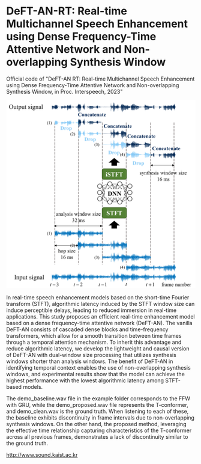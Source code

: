 # DeFT-AN-RT: Real-time Multichannel Speech Enhancement using Dense Frequency-Time Attentive Network and Non-overlapping Synthesis Window
Official code of "DeFT-AN RT: Real-time Multichannel Speech Enhancement using Dense Frequency-Time Attentive Network and Non-overlapping Synthesis Window, in Proc. Interspeech, 2023"

![Non-overlapping synthesis window](Figure_4.png)

In real-time speech enhancement models based on the short-time Fourier transform (STFT), algorithmic latency induced by the STFT window size can induce perceptible delays, leading to reduced immersion in real-time applications. This study proposes an efficient real-time enhancement model based on a dense frequency-time attentive network (DeFT-AN). The vanilla DeFT-AN consists of cascaded dense blocks and time-frequency transformers, which allow for a smooth transition between time frames through a temporal attention mechanism. To inherit this advantage and reduce algorithmic latency, we develop the lightweight and causal version of DeFT-AN with dual-window size processing that utilizes synthesis windows shorter than analysis windows. The benefit of DeFT-AN in identifying temporal context enables the use of non-overlapping synthesis windows, and experimental results show that the model can achieve the highest performance with the lowest algorithmic latency among STFT-based models.

The demo_baseline.wav file in the example folder corresponds to the FFW with GRU, while the demo_proposed.wav file represents the T-conformer, and demo_clean.wav is the ground truth. When listening to each of these, the baseline exhibits discontinuity in frame intervals due to non-overlapping synthesis windows. On the other hand, the proposed method, leveraging the effective time relationship capturing characteristics of the T-conformer across all previous frames, demonstrates a lack of discontinuity similar to the ground truth.

http://www.sound.kaist.ac.kr
